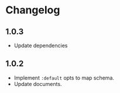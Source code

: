 # Changelog

## 1.0.3

- Update dependencies

## 1.0.2

- Implement `:default` opts to map schema.
- Update documents.
